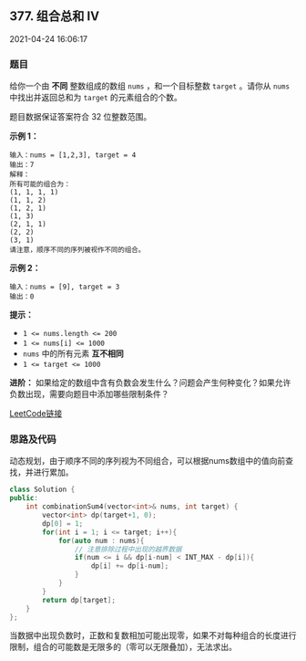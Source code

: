 ## 377. 组合总和 Ⅳ

2021-04-24 16:06:17

### 题目

给你一个由 **不同** 整数组成的数组 ``nums`` ，和一个目标整数 ``target`` 。请你从 ``nums`` 中找出并返回总和为 ``target`` 
的元素组合的个数。

题目数据保证答案符合 32 位整数范围。

 

**示例 1：**

```
输入：nums = [1,2,3], target = 4
输出：7
解释：
所有可能的组合为：
(1, 1, 1, 1)
(1, 1, 2)
(1, 2, 1)
(1, 3)
(2, 1, 1)
(2, 2)
(3, 1)
请注意，顺序不同的序列被视作不同的组合。
```

**示例 2：**

```
输入：nums = [9], target = 3
输出：0
```

 

**提示：**


- ``1 <= nums.length <= 200``
- ``1 <= nums[i] <= 1000``
- ``nums`` 中的所有元素 **互不相同**
- ``1 <= target <= 1000``


 

**进阶：** 如果给定的数组中含有负数会发生什么？问题会产生何种变化？如果允许负数出现，需要向题目中添加哪些限制条件？      


[LeetCode链接](https://leetcode-cn.com/problems/combination-sum-iv/)

### 思路及代码

动态规划，由于顺序不同的序列视为不同组合，可以根据nums数组中的值向前查找，并进行累加。

```cpp
class Solution {
public:
    int combinationSum4(vector<int>& nums, int target) {
        vector<int> dp(target+1, 0);
        dp[0] = 1;
        for(int i = 1; i <= target; i++){
            for(auto num : nums){
                // 注意排除过程中出现的越界数据
                if(num <= i && dp[i-num] < INT_MAX - dp[i]){
                    dp[i] += dp[i-num];
                }
            }
        }
        return dp[target];
    }
};
```

当数据中出现负数时，正数和复数相加可能出现零，如果不对每种组合的长度进行限制，组合的可能数是无限多的（零可以无限叠加），无法求出。